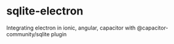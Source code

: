 # sqlite-electron
Integrating electron in ionic, angular, capacitor with @capacitor-community/sqlite plugin
